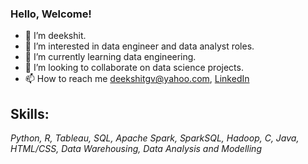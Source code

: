 ### Hello, Welcome!
 
 
- 👋 I’m deekshit.
- 👀 I’m interested in data engineer and data analyst roles.
- 🌱 I’m currently learning data engineering.
- 💞️ I’m looking to collaborate on data science projects.
- 📫 How to reach me deekshitgv@yahoo.com, [LinkedIn](https://www.linkedin.com/in/deekshitgv/)


## Skills:
*Python, R, Tableau, SQL, Apache Spark, SparkSQL, Hadoop, C, Java, HTML/CSS, Data Warehousing, Data Analysis and Modelling*

<!---
deekshitgv/deekshitgv is a ✨ special ✨ repository because its `README.md` (this file) appears on your GitHub profile.
You can click the Preview link to take a look at your changes.
--->
